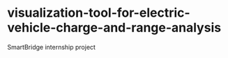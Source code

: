 # visualization-tool-for-electric-vehicle-charge-and-range-analysis
 SmartBridge internship project
